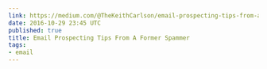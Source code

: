 ```yaml
---
link: https://medium.com/@TheKeithCarlson/email-prospecting-tips-from-a-former-spammer-e497cd0e62cf#.ya5crzk6u
date: 2016-10-29 23:45 UTC
published: true
title: Email Prospecting Tips From A Former Spammer
tags:
- email
---
```



